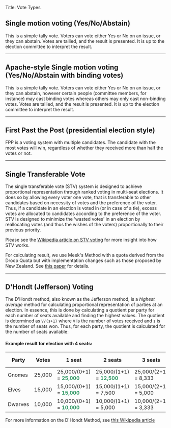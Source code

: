 Title: Vote Types


<h2 id="yna">Single motion voting (Yes/No/Abstain)</h2>

This is a simple tally vote. Voters can vote either Yes or No on an
issue, or they can abstain.  Votes are tallied, and the result is
presented. It is up to the election committee to interpret the result.

----

<h2 id="ap">Apache-style Single motion voting (Yes/No/Abstain with binding votes)</h2>

This is a simple tally vote. Voters can vote either Yes or No on an
issue, or they can abstain, however certain people (committee members,
for instance) may cast binding votes whereas others may only cast
non-binding votes.  Votes are tallied, and the result is presented. It
is up to the election committee to interpret the result.

----

<h2 id="fpp">First Past the Post (presidential election style)</h2>

FPP is a voting system with multiple candidates. The candidate with
the most votes will win, regardless of whether they received more than
half the votes or not.

----


<h2 id="stv">Single Transferable Vote</h2>

The single transferable vote (STV) system is designed to achieve
proportional representation through ranked voting in multi-seat
elections. It does so by allowing every voter one vote, that is
transferable to other candidates based on necessity of votes and the
preference of the voter. Thus, if a candidate in an election is voted
in (or in case of a tie), excess votes are allocated to candidates
according to the preference of the voter. STV is designed to minimize
the 'wasted votes' in an election by reallocating votes (and thus the
wishes of the voters) proportionally to their previous priority.

Please see the
[Wikipedia article on STV voting](https://en.wikipedia.org/wiki/Single_transferable_vote#Voting)
for more insight into how STV works.

For calculating result, we use Meek's Method with a quota derived from
the Droop Quota but with implementation changes such as those
proposed by New Zealand. See 
[this paper](http://svn.apache.org/repos/asf/steve/trunk/stv_background/meekm.pdf)
for details.

----

<h2 id="dh">D'Hondt (Jefferson) Voting</h2>

The D'Hondt method, also known as the Jefferson method, is a *highest
average* method for calculating proportional representation of parties
at an election.  In essence, this is done by calculating a quotient
per party for each number of seats available and finding the highest
values. The quotient is determined as `V/(s+1)` where `V` is the
number of votes received and `s` is the number of seats won. Thus, for
each party, the quotient is calculated for the number of seats
available:

#### Example result for election with 4 seats:

| Party | Votes | 1 seat | 2 seats | 3 seats | 4 seats | seats won |
|-------|-------|--------|---------|---------|---------|-----------|
| Gnomes | 25,000 | 25,000/(0+1) = <b style='color:#396;'>25,000</b> | 25,000/(1+1) = <b style='color:#396;'>12,500</b> | 25,000/(2+1) = 8,333 | 25,000/(3+1) = 6,250 | 2 |
| Elves | 15,000 | 15,000/(0+1) = <b style='color:#396;'>15,000</b> | 15,000/(1+1) = 7,500 | 15,000/(2+1) = 5,000 | 15,000/(3+1) = 3,750 | 1 |
| Dwarves | 10,000 | 10,000/(0+1) = <b style='color:#396;'>10,000</b> | 10,000/(1+1) = 5,000 | 10,000/(2+1) = 3,333 | 10,000/(3+1) = 2,500 | 1 |


For more information on the D'Hondt Method, see
[this Wikipedia article](https://en.wikipedia.org/wiki/D'Hondt_method)
